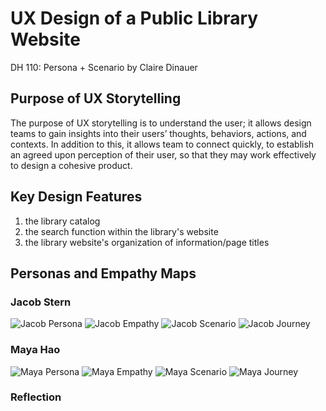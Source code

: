 # UX Design of a Public Library Website
DH 110: Persona + Scenario by Claire Dinauer

## Purpose of UX Storytelling

The purpose of UX storytelling is to understand the user; it allows design teams to gain insights into their users’ thoughts, behaviors, actions, and contexts. In addition to this, it allows team to connect quickly, to establish an agreed upon perception of their user, so that they may work effectively to design a cohesive product.

## Key Design Features
1) the library catalog
2) the search function within the library's website
3) the library website's organization of information/page titles

## Personas and Empathy Maps

### Jacob Stern

![Jacob Persona](./Letter-1.png)
![Jacob Empathy](./Letter-2.png)
![Jacob Scenario](./Letter-7.png)
![Jacob Journey](./Letter-10.png)


### Maya Hao

![Maya Persona](./Letter-3.png)
![Maya Empathy](./Letter-4.png)
![Maya Scenario](./Letter-8.png)
![Maya Journey](./Letter-11.png)

### Reflection
